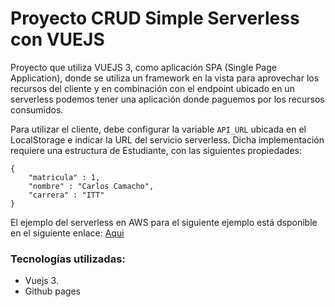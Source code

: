 # Proyecto CRUD Simple Serverless con VUEJS

Proyecto que utiliza VUEJS 3, como aplicación SPA (Single Page Application), donde 
se utiliza un framework en la vista para aprovechar los recursos del cliente y en combinación 
con el endpoint ubicado en un serverless podemos tener una aplicación donde paguemos por los recursos consumidos.

Para utilizar el cliente, debe configurar la variable ```API_URL``` ubicada en el LocalStorage e indicar
la URL del servicio serverless. Dicha implementación requiere una estructura de Estudiante, con las siguientes propiedades:

```
{
    "matricula" : 1,
    "nombre" : "Carlos Camacho",
    "carrera" : "ITT"
}
```

El ejemplo del serverless en AWS para el siguiente ejemplo está dsponible en el siguiente enlace:
[Aqui](https://github.com/vacax/demo-serverless-aws/blob/master/demo-serveless/src/main/java/edu/pucmm/ia/ds/funciones/FuncionCRUDEstudiante.java )

### Tecnologías utilizadas:

* Vuejs 3.
* Github pages
